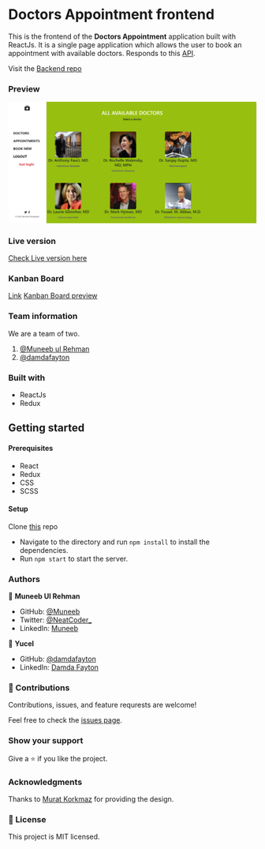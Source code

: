 # Doctors Appointment frontend

This is the frontend of the **Doctors Appointment** application built with ReactJs. It is a single page application which allows the user to book an appointment with available doctors. Responds to this [API](https://doctors-appointment-backend.herokuapp.com/api).

Visit the [Backend repo](https://github.com/muneebulrehman/doctors-appointment-backend)

### Preview

![Preview image](./snapshot.png)

### Live version

[Check Live version here](https://doctors-appointment-frontend.netlify.app/)

### Kanban Board

[Link](https://github.com/muneebulrehman/doctors-appointment-frontend/projects/1)
[Kanban Board preview](https://github.com/muneebulrehman/doctors-appointment-backend/issues/11)

### Team information

We are a team of two.

1. [@Muneeb ul Rehman](https://github.com/muneebulrehman)
2. [@damdafayton](https://github.com/damdafayton)

### Built with

- ReactJs
- Redux

## Getting started

#### Prerequisites

- React
- Redux
- CSS
- SCSS

#### Setup

Clone [this](https://github.com/muneebulrehman/doctors-appointment-frontend.git) repo

- Navigate to the directory and run `npm install` to install the dependencies.
- Run `npm start` to start the server.

### Authors

👤 **Muneeb Ul Rehman**

- GitHub: [@Muneeb](https://github.com/muneebulrehman)
- Twitter: [@NeatCoder\_](https://twitter.com/NeatCoder_)
- LinkedIn: [Muneeb](https://www.linkedin.com/in/muneebulrehman/)

👤 **Yucel**

- GitHub: [@damdafayton](https://github.com/damdafayton)
- LinkedIn: [Damda Fayton](https://www.linkedin.com/in/damdafayton/)

### 🤝 Contributions

Contributions, issues, and feature requrests are welcome!

Feel free to check the [issues page](https://github.com/muneebulrehman/doctors-appointment-frontend/issues).

### Show your support

Give a ⭐ if you like the project.

### Acknowledgments

Thanks to [Murat Korkmaz](https://www.behance.net/gallery/26425031/Vespa-Responsive-Redesign) for providing the design.

### 📝 License

This project is MIT licensed.
